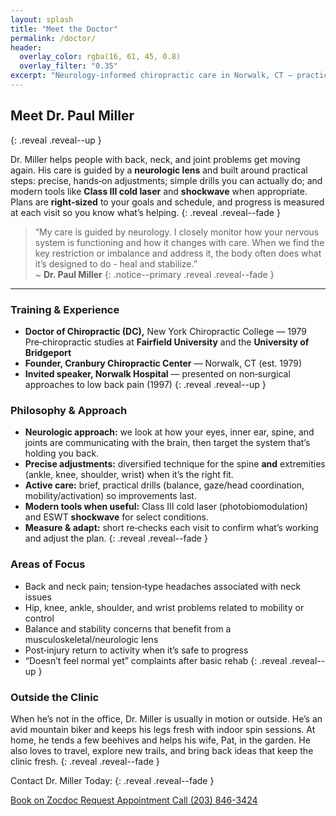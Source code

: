 ```yaml
---
layout: splash
title: "Meet the Doctor"
permalink: /doctor/
header:
  overlay_color: rgba(16, 61, 45, 0.8)
  overlay_filter: "0.35"
excerpt: "Neurology‑informed chiropractic care in Norwalk, CT — practical, right‑sized, and focused on helping you move well."
---
```


<!-- Optional headshot (uncomment after adding the file at /assets/images/doctor-headshot.jpg)
<img src="{{ '/assets/images/doctor-headshot.jpg' | relative_url }}" alt="Dr. Paul Miller" class="align-right" width="280" loading="lazy">
-->

## Meet Dr. Paul Miller
{: .reveal .reveal--up }

Dr. Miller helps people with back, neck, and joint problems get moving again. His care is guided by a **neurologic lens** and built around practical steps: precise, hands‑on adjustments; simple drills you can actually do; and modern tools like **Class III cold laser** and **shockwave** when appropriate. Plans are **right‑sized** to your goals and schedule, and progress is measured at each visit so you know what’s helping.
{: .reveal .reveal--fade }

> “My care is guided by neurology. I closely monitor how your nervous system is functioning and how it changes with care. When we find the key restriction or imbalance and address it, the body often does what it’s designed to do - heal and stabilize.”  
> ~ **Dr. Paul Miller**
{: .notice--primary .reveal .reveal--fade }

---

### Training & Experience
- **Doctor of Chiropractic (DC),** New York Chiropractic College — 1979  
  Pre‑chiropractic studies at **Fairfield University** and the **University of Bridgeport**
- **Founder, Cranbury Chiropractic Center** — Norwalk, CT (est. 1979)
- **Invited speaker, Norwalk Hospital** — presented on non‑surgical approaches to low back pain (1997)
{: .reveal .reveal--up }

### Philosophy & Approach
- **Neurologic approach:** we look at how your eyes, inner ear, spine, and joints are communicating with the brain, then target the system that’s holding you back.
- **Precise adjustments:** diversified technique for the spine **and** extremities (ankle, knee, shoulder, wrist) when it’s the right fit.
- **Active care:** brief, practical drills (balance, gaze/head coordination, mobility/activation) so improvements last.
- **Modern tools when useful:** Class III cold laser (photobiomodulation) and ESWT **shockwave** for select conditions.
- **Measure & adapt:** short re‑checks each visit to confirm what’s working and adjust the plan.
{: .reveal .reveal--fade }

### Areas of Focus
- Back and neck pain; tension‑type headaches associated with neck issues
- Hip, knee, ankle, shoulder, and wrist problems related to mobility or control
- Balance and stability concerns that benefit from a musculoskeletal/neurologic lens
- Post‑injury return to activity when it’s safe to progress
- “Doesn’t feel normal yet” complaints after basic rehab
{: .reveal .reveal--up }

### Outside the Clinic
When he’s not in the office, Dr. Miller is usually in motion or outside. He’s an avid mountain biker and keeps his legs fresh with indoor spin sessions. At home, he tends a few beehives and helps his wife, Pat, in the garden. He also loves to travel, explore new trails, and bring back ideas that keep the clinic fresh.
{: .reveal .reveal--fade }

Contact Dr. Miller Today:
{: .reveal .reveal--fade }

<div class="contact-actions reveal reveal--up">
  <a href="https://www.zocdoc.com/practice/cranbury-chiropractic-center-43835" class="btn">
    <span class="btn-label">Book on Zocdoc</span>
  </a>
  <a href="{{ '/contact/' | relative_url }}" class="btn">
    <span class="btn-label">Request Appointment</span>
  </a>
  <a href="tel:+12038463424" class="btn">
    <span class="btn-label">Call (203) 846-3424</span>
  </a>
</div>